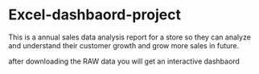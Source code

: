 # Excel-dashbaord-project
This is a annual sales data analysis report for a store so they can analyze and understand their customer growth  and grow more sales in future.

after downloading the RAW data you will get an interactive dashbaord

